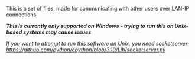 This is a set of files, made for communicating with other users over LAN-IP connections

***This is currently only supported on Windows - trying to run this on Unix-based systems may cause issues***

*If you want to attempt to run this software on Unix, you need socketserver: https://github.com/python/cpython/blob/3.10/Lib/socketserver.py*
